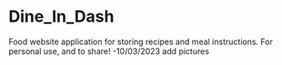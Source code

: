 # Dine_In_Dash
Food website application for storing recipes and meal instructions. For personal use, and to share!
-10/03/2023
add pictures